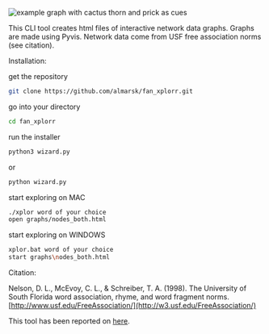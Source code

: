 ![example graph with cactus thorn and prick as cues](https://raw.githubusercontent.com/almarsk/fan_xplorr/main/example.png)

This CLI tool creates html files of interactive network data graphs. Graphs are made using Pyvis. Network data come from USF free association norms (see citation).


Installation:

get the repository
```sh
git clone https://github.com/almarsk/fan_xplorr.git
```
go into your directory
```sh
cd fan_xplorr
```
run the installer
```sh
python3 wizard.py
```
or 
```sh
python wizard.py
```
start exploring on MAC
```sh
./xplor word of your choice
open graphs/nodes_both.html
```
start exploring on WINDOWS
```sh
xplor.bat word of your choice
start graphs\nodes_both.html
```

Citation:

Nelson, D. L., McEvoy, C. L., & Schreiber, T. A. (1998). The University of South Florida word association, rhyme, and word fragment norms. [http://www.usf.edu/FreeAssociation/](http://w3.usf.edu/FreeAssociation/)

This tool has been reported on [here](https://linguisticapragensia.ff.cuni.cz/wp-content/uploads/sites/12/2024/10/Marsik_Jan_-_Leuf_Eva_Maria_147-160.pdf).
